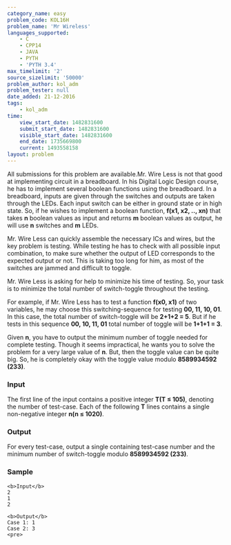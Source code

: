 ```yaml
---
category_name: easy
problem_code: KOL16H
problem_name: 'Mr Wireless'
languages_supported:
    - C
    - CPP14
    - JAVA
    - PYTH
    - 'PYTH 3.4'
max_timelimit: '2'
source_sizelimit: '50000'
problem_author: kol_adm
problem_tester: null
date_added: 21-12-2016
tags:
    - kol_adm
time:
    view_start_date: 1482831600
    submit_start_date: 1482831600
    visible_start_date: 1482831600
    end_date: 1735669800
    current: 1493558158
layout: problem
---
```

All submissions for this problem are available.Mr. Wire Less is not that good at implementing circuit in a breadboard. In his Digital Logic Design course, he has to implement several boolean functions using the breadboard. In a breadboard, inputs are given through the switches and outputs are taken through the LEDs. Each input switch can be either in ground state or in high state. So, if he wishes to implement a boolean function, **f(x1, x2, .., xn)** that takes **n** boolean values as input and returns **m** boolean values as output, he will use **n** switches and **m** LEDs.

Mr. Wire Less can quickly assemble the necessary ICs and wires, but the key problem is testing. While testing he has to check with all possible input combination, to make sure whether the output of LED corresponds to the expected output or not. This is taking too long for him, as most of the switches are jammed and difficult to toggle.

Mr. Wire Less is asking for help to minimize his time of testing. So, your task is to minimize the total number of switch-toggle throughout the testing.

For example, if Mr. Wire Less has to test a function **f(x0, x1)** of two variables, he may choose this switching-sequence for testing **00, 11, 10, 01**. In this case, the total number of switch-toggle will be **2+1+2 = 5**. But if he tests in this sequence **00, 10, 11, 01** total number of toggle will be **1+1+1 = 3**.

Given **n**, you have to output the minimum number of toggle needed for complete testing. Though it seems impractical, he wants you to solve the problem for a very large value of **n**. But, then the toggle value can be quite big. So, he is completely okay with the toggle value modulo **8589934592 (233)**.

### Input

The first line of the input contains a positive integer **T(T ≤ 105)**, denoting the number of test-case. Each of the following **T** lines contains a single non-negative integer **n(n ≤ 1020)**.

### Output

For every test-case, output a single containing test-case number and the minimum number of switch-toggle modulo **8589934592 (233)**.

### Sample

 ```
<b>Input</b>   
2
1
2

<b>Output</b>
Case 1: 1
Case 2: 3
<pre>